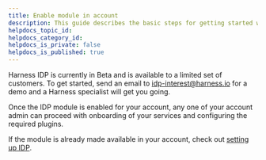 ```yaml
---
title: Enable module in account
description: This guide describes the basic steps for getting started with Harness Internal Developer Portal.
helpdocs_topic_id:
helpdocs_category_id:
helpdocs_is_private: false
helpdocs_is_published: true
---
```


Harness IDP is currently in Beta and is available to a limited set of customers. To get started, send an email to idp-interest@harness.io for a demo and a Harness specialist will get you going.

Once the IDP module is enabled for your account, any one of your account admin can proceed with onboarding of your services and configuring the required plugins.

If the module is already made available in your account, check out [setting up IDP](./setting-up-idp.md).
